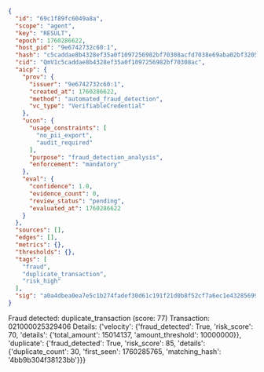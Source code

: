 ```json
{
  "id": "69c1f89fc6049a8a",
  "scope": "agent",
  "key": "RESULT",
  "epoch": 1760286622,
  "host_pid": "9e6742732c60:1",
  "hash": "c5caddae8b4328ef35a0f1097256982bf70308acfd7038e69aba02bf32052aaa",
  "cid": "QmV1c5caddae8b4328ef35a0f1097256982bf70308ac",
  "aicp": {
    "prov": {
      "issuer": "9e6742732c60:1",
      "created_at": 1760286622,
      "method": "automated_fraud_detection",
      "vc_type": "VerifiableCredential"
    },
    "ucon": {
      "usage_constraints": [
        "no_pii_export",
        "audit_required"
      ],
      "purpose": "fraud_detection_analysis",
      "enforcement": "mandatory"
    },
    "eval": {
      "confidence": 1.0,
      "evidence_count": 0,
      "review_status": "pending",
      "evaluated_at": 1760286622
    }
  },
  "sources": [],
  "edges": [],
  "metrics": {},
  "thresholds": {},
  "tags": [
    "fraud",
    "duplicate_transaction",
    "risk_high"
  ],
  "sig": "a0a4dbea0ea7e5c1b274fadef30d61c191f21d0b8f52cf7a6ec1e43285699dd5"
}
```

Fraud detected: duplicate_transaction (score: 77)
Transaction: 021000025329406
Details: {'velocity': {'fraud_detected': True, 'risk_score': 70, 'details': {'total_amount': 15014137, 'amount_threshold': 10000000}}, 'duplicate': {'fraud_detected': True, 'risk_score': 85, 'details': {'duplicate_count': 30, 'first_seen': 1760285765, 'matching_hash': '4bb9b304f38123bb'}}}